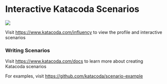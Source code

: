 # Interactive Katacoda Scenarios

[![](http://shields.katacoda.com/katacoda/influency/count.svg)](https://www.katacoda.com/influency "Get your profile on Katacoda.com")

Visit https://www.katacoda.com/influency to view the profile and interactive scenarios

### Writing Scenarios
Visit https://www.katacoda.com/docs to learn more about creating Katacoda scenarios

For examples, visit https://github.com/katacoda/scenario-example
